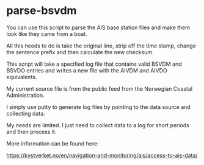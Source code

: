 
# parse-bsvdm


You can use this script to parse the AIS base station files and make them look like they came from a boat.

All this needs to do is take the original line, strip off the time stamp, change the sentence prefix and then calculate the new checksum.

This script will take a specified log file that contains valid BSVDM and BSVDO entries and writes a new file with the AIVDM and AIVDO equivalents.

My current source file is from the public feed from the Norwegian Coastal Administration.

I simply use putty to generate log files by pointing to the data source and collecting data.

My needs are limited. I just need to collect data to a log for short periods and then process it.

More information can be found here: 

https://kystverket.no/en/navigation-and-monitoring/ais/access-to-ais-data/
